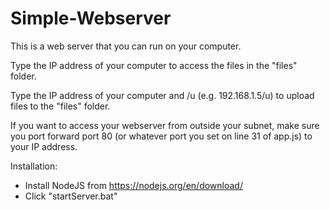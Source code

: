 # Simple-Webserver
This is a web server that you can run on your computer.

Type the IP address of your computer to access the files in the "files" folder.

Type the IP address of your computer and /u (e.g. 192.168.1.5/u) to upload files to the "files" folder.

If you want to access your webserver from outside your subnet, make sure you port forward port 80 (or whatever port you set on line 31 of app.js) to your IP address.

Installation:
  - Install NodeJS from https://nodejs.org/en/download/
  - Click "startServer.bat"
